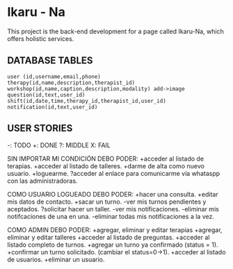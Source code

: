 # Ikaru - Na

This project is the back-end development for a page called Ikaru-Na, which offers holistic services.

## DATABASE TABLES
    user (id,username,email,phone)
    therapy(id,name,description,therapist_id)
    workshop(id,name,caption,description,modality) add->image
    question(id,text,user_id)
    shift(id,date,time,therapy_id,therapist_id,user_id)
    notification(id,text,user_id)

## USER STORIES
-: TODO     +: DONE     ?: MIDDLE       X: FAIL

SIN IMPORTAR MI CONDICIÓN DEBO PODER:
	+acceder al listado de terapias.
	+acceder al listado de talleres.
	+darme de alta como nuevo usuario.
	+loguearme.
	?acceder al enlace para comunicarme vía whataspp con las administradoras.

COMO USUARIO LOGUEADO DEBO PODER:
	+hacer una consulta.
	+editar mis datos de contacto.
	+sacar un turno.
	-ver mis turnos pendientes y aceptados.
	?solicitar hacer un taller.
	-ver mis notificaciones.
	-eliminar mis notifcaciones de una en una.
	-eliminar todas mis notificaciones a la vez.
	
COMO ADMIN DEBO PODER:
	+agregar, eliminar y editar terapias 
	+agregar, eliminar y editar talleres 
	+acceder al listado de preguntas.
	+acceder al listado completo de turnos.
	+agregar un turno ya confirmado (status = 1).
	+confirmar un turno solicitado. (cambiar el status=0->1).
	+acceder al listado de usuarios.
	+eliminar un usuario.